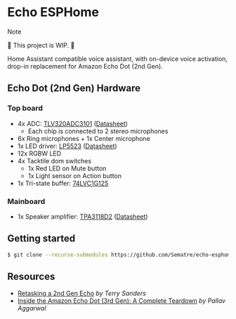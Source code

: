 # Echo ESPHome
> [!NOTE] 
> :construction: This project is WIP. :construction:

Home Assistant compatible voice assistant, with on-device voice activation, drop-in replacement for Amazon Echo Dot (2nd Gen).

## Echo Dot (2nd Gen) Hardware
### Top board
- 4x ADC: [TLV320ADC3101](https://www.ti.com/product/de-de/TLV320ADC3101) ([Datasheet](https://www.ti.com/lit/ds/symlink/tlv320adc3101.pdf))
    - Each chip is connected to 2 stereo microphones
- 6x Ring microphones + 1x Center microphone
- 1x LED driver: [LP5523](https://www.ti.com/product/LP5523) ([Datasheet](https://www.ti.com/lit/ds/symlink/lp5523.pdf))
- 12x RGBW LED
- 4x Tacktile dom switches
    - 1x Red LED on Mute button
    - 1x Light sensor on Action button
- 1x Tri-state buffer: [74LVC1G125](https://www.diodes.com/assets/Datasheets/74LVC1G125.pdf)

### Mainboard
- 1x Speaker amplifier: [TPA3118D2](https://www.ti.com/product/TPA3118D2) ([Datasheet](https://www.ti.com/lit/ds/symlink/tpa3118d2.pdf))

## Getting started
```sh
$ git clone --recurse-submodules https://github.com/Sematre/echo-esphome.git
```

## Resources
- [Retasking a 2nd Gen Echo](https://community.home-assistant.io/t/retasking-a-2nd-gen-echo/709084) *by Terry Sanders*
- [Inside the Amazon Echo Dot (3rd Gen): A Complete Teardown](https://pallavaggarwal.in/2023/01/10/teardown-amazon-echo-dot-3rd-gen/) *by Pallav Aggarwal*
